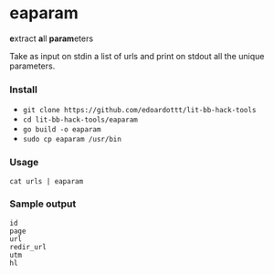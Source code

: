 # eaparam

**e**xtract **a**ll **param**eters

Take as input on stdin a list of urls and print on stdout all the unique parameters.

### Install

- `git clone https://github.com/edoardottt/lit-bb-hack-tools`
- `cd lit-bb-hack-tools/eaparam`
- `go build -o eaparam`
- `sudo cp eaparam /usr/bin`

### Usage

`cat urls | eaparam`

### Sample output

```
id
page
url
redir_url
utm
hl
```
